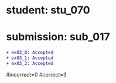 # student: stu_070
# submission: sub_017

```diff
+ ex03_0: Accepted
+ ex03_1: Accepted
+ ex03_2: Accepted
```
#incorrect=0
#correct=3
